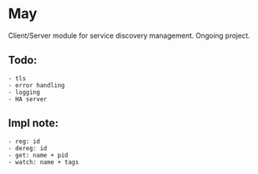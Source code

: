 # May

Client/Server module for service discovery management. Ongoing project.

Todo:
-----
    - tls
    - error handling
    - logging
    - HA server

Impl note:
-----
    - reg: id
    - dereg: id
    - get: name + pid
    - watch: name + tags
